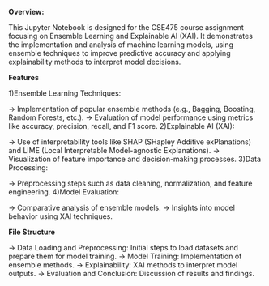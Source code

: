 ****Overview:****


This Jupyter Notebook is designed for the CSE475 course assignment focusing on Ensemble Learning and Explainable AI (XAI). It demonstrates the implementation and analysis of machine learning models, using ensemble techniques to improve predictive accuracy and applying explainability methods to interpret model decisions.

**Features**


1)Ensemble Learning Techniques:

-> Implementation of popular ensemble methods (e.g., Bagging, Boosting, Random Forests, etc.).
-> Evaluation of model performance using metrics like accuracy, precision, recall, and F1 score.
2)Explainable AI (XAI):

-> Use of interpretability tools like SHAP (SHapley Additive exPlanations) and LIME (Local Interpretable Model-agnostic Explanations).
-> Visualization of feature importance and decision-making processes.
3)Data Processing:

-> Preprocessing steps such as data cleaning, normalization, and feature engineering.
4)Model Evaluation:

-> Comparative analysis of ensemble models.
-> Insights into model behavior using XAI techniques.

**File Structure**


-> Data Loading and Preprocessing: Initial steps to load datasets and prepare them for model training.
-> Model Training: Implementation of ensemble methods.
-> Explainability: XAI methods to interpret model outputs.
-> Evaluation and Conclusion: Discussion of results and findings.
